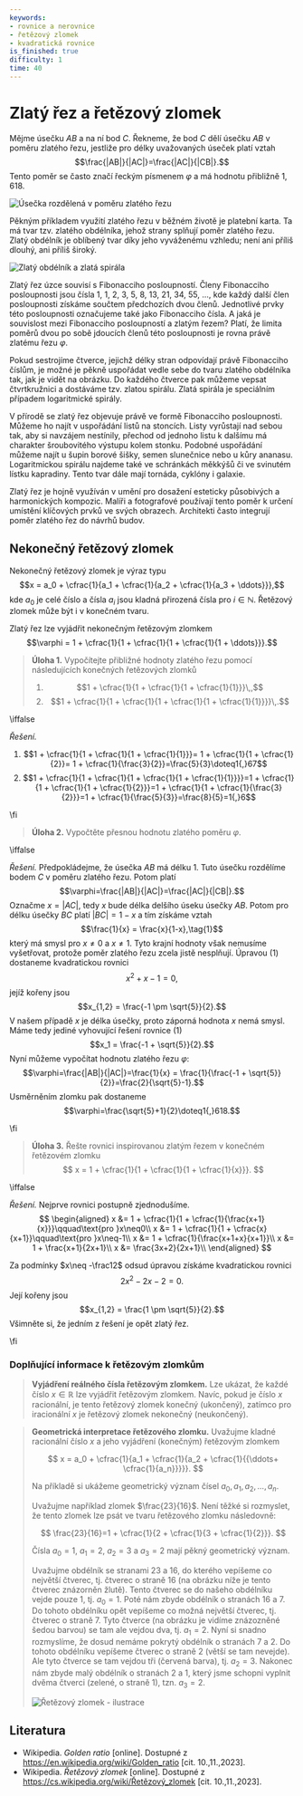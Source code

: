 ```yaml
---
keywords:
- rovnice a nerovnice
- řetězový zlomek
- kvadratická rovnice
is_finished: true
difficulty: 1
time: 40
---
```


# Zlatý řez a řetězový zlomek

Mějme úsečku $AB$ a na ní bod $C$. Řekneme, že bod $C$ dělí úsečku $AB$ v poměru zlatého řezu, 
jestliže pro délky uvažovaných úseček platí vztah
$$\frac{|AB|}{|AC|}=\frac{|AC|}{|CB|}.$$
Tento poměr se často značí řeckým písmenem $\varphi$ a má hodnotu přibližně $1{,}618$. 

![Úsečka rozdělená v poměru zlatého řezu](00027_1.jpg)

Pěkným příkladem využití zlatého řezu v běžném životě je platební karta. Ta má tvar tzv. zlatého 
obdélníka, jehož strany splňují poměr zlatého řezu. Zlatý obdélník je oblíbený tvar díky jeho 
vyváženému vzhledu; není ani příliš dlouhý, ani příliš široký.

![Zlatý obdélník a zlatá spirála](00027_2.jpg)

Zlatý řez úzce souvisí s Fibonacciho posloupností. Členy Fibonacciho posloupnosti jsou čísla 
$1$, $1$, $2$, $3$, $5$, $8$, $13$, $21$, $34$, $55$, ..., kde každý další člen posloupnosti 
získáme součtem předchozích dvou členů. Jednotlivé prvky této posloupnosti označujeme také jako 
Fibonacciho čísla. A jaká je souvislost mezi Fibonacciho posloupností a zlatým řezem? Platí, že 
limita poměrů dvou po sobě jdoucích členů této posloupnosti je rovna právě zlatému řezu $\varphi$.

Pokud sestrojíme čtverce, jejichž délky stran odpovídají právě Fibonacciho číslům, je možné je 
pěkně uspořádat vedle sebe do tvaru zlatého obdélníka tak, jak je vidět na obrázku. Do každého 
čtverce pak můžeme vepsat čtvrtkružnici a dostáváme tzv. zlatou spirálu. Zlatá spirála je 
speciálním případem logaritmické spirály.

V přírodě se zlatý řez objevuje právě ve formě Fibonacciho posloupnosti. Můžeme ho najít v 
uspořádání listů na stoncích. Listy vyrůstají nad sebou tak, aby si navzájem nestínily, přechod od 
jednoho listu k dalšímu má charakter šroubovitého výstupu kolem stonku. Podobné uspořádání můžeme 
najít u šupin borové šišky, semen slunečnice nebo u kůry ananasu. Logaritmickou spirálu najdeme 
také ve schránkách měkkýšů či ve svinutém lístku kapradiny. Tento tvar dále mají tornáda, cyklóny i 
galaxie.

Zlatý řez je hojně využíván v umění pro dosažení esteticky působivých a harmonických kompozic. 
Malíři a fotografové používají tento poměr k určení umístění klíčových prvků ve svých obrazech. 
Architekti často integrují poměr zlatého řez do návrhů budov.

## Nekonečný řetězový zlomek

Nekonečný řetězový zlomek je výraz typu
$$x = a_0 + \cfrac{1}{a_1 + \cfrac{1}{a_2 + \cfrac{1}{a_3 + \ddots}}},$$
kde $a_0$ je celé číslo a čísla $a_i$ jsou kladná přirozená čísla pro $i\in\mathbb{N}$. Řetězový 
zlomek může být i v konečném tvaru.

Zlatý řez lze vyjádřit nekonečným řetězovým zlomkem
$$\varphi = 1 + \cfrac{1}{1 + \cfrac{1}{1 + \cfrac{1}{1 + \ddots}}}.$$

> **Úloha 1.**
> Vypočítejte přibližné hodnoty zlatého řezu pomocí následujících konečných řetězových zlomků
>
> 1. $$1 + \cfrac{1}{1 + \cfrac{1}{1 + \cfrac{1}{1}}}\,,$$
> 2. $$1 + \cfrac{1}{1 + \cfrac{1}{1 + \cfrac{1}{1 + \cfrac{1}{1}}}}\,.$$

\iffalse

*Řešení.* 

1. $$1 + \cfrac{1}{1 + \cfrac{1}{1 + \cfrac{1}{1}}}= 1 + \cfrac{1}{1 + \cfrac{1}{2}}= 1 + \cfrac{1}{\frac{3}{2}}=\frac{5}{3}\doteq1{,}67$$
2. $$1 + \cfrac{1}{1 + \cfrac{1}{1 + \cfrac{1}{1 + \cfrac{1}{1}}}}=1 + \cfrac{1}{1 + \cfrac{1}{1 + \cfrac{1}{2}}}=1 + \cfrac{1}{1 + \cfrac{1}{\frac{3}{2}}}=1 + \cfrac{1}{\frac{5}{3}}=\frac{8}{5}=1{,}6$$

\fi

> **Úloha 2.**
> Vypočtěte přesnou hodnotu zlatého poměru $\varphi$.

\iffalse

*Řešení.* 
Předpokládejme, že úsečka $AB$ má délku $1$. Tuto úsečku rozdělíme bodem $C$ v poměru zlatého řezu. Potom platí
$$\varphi=\frac{|AB|}{|AC|}=\frac{|AC|}{|CB|}.$$
Označme $x=|AC|$, tedy $x$ bude délka delšího úseku úsečky $AB$. Potom pro délku úsečky $BC$ platí $|BC|=1-x$ a tím získáme vztah
$$\frac{1}{x} = \frac{x}{1-x},\tag{1}$$
který má smysl pro $x\neq0 \text{ a } x\neq1$. Tyto krajní hodnoty však nemusíme vyšetřovat, protože poměr zlatého řezu zcela jistě nesplňují.
Úpravou (1) dostaneme kvadratickou rovnici
$$x^2 + x - 1 = 0,$$
jejíž kořeny jsou
$$x_{1,2} = \frac{-1 \pm \sqrt{5}}{2}.$$
V našem případě $x$ je délka úsečky, proto záporná hodnota $x$ nemá smysl. Máme tedy jediné vyhovující řešení rovnice (1)
$$x_1 = \frac{-1 + \sqrt{5}}{2}.$$
Nyní můžeme vypočítat hodnotu zlatého řezu $\varphi$:
$$\varphi=\frac{|AB|}{|AC|}=\frac{1}{x} = \frac{1}{\frac{-1 + \sqrt{5}}{2}}=\frac{2}{\sqrt{5}-1}.$$
Usměrněním zlomku pak dostaneme
$$\varphi=\frac{\sqrt{5}+1}{2}\doteq1{,}618.$$

\fi

> **Úloha 3.**
> Řešte rovnici inspirovanou zlatým řezem v konečném řetězovém zlomku
> $$ x = 1 + \cfrac{1}{1 + \cfrac{1}{1 + \cfrac{1}{x}}}. $$

\iffalse

*Řešení.* Nejprve rovnici postupně zjednodušíme.
$$
\begin{aligned}
x &= 1 + \cfrac{1}{1 + \cfrac{1}{\frac{x+1}{x}}}\qquad\text{pro }x\neq0\\
x &= 1 + \cfrac{1}{1 + \cfrac{x}{x+1}}\qquad\text{pro }x\neq-1\\
x &= 1 + \cfrac{1}{\frac{x+1+x}{x+1}}\\
x &= 1 + \frac{x+1}{2x+1}\\
x &= \frac{3x+2}{2x+1}\\
\end{aligned}
$$


Za podmínky $x\neq -\frac12$ odsud úpravou získáme kvadratickou rovnici 
$$2x^2 - 2x - 2 = 0.$$
Její kořeny jsou
$$x_{1,2} = \frac{1 \pm \sqrt{5}}{2}.$$
Všimněte si, že jedním z řešení je opět zlatý řez.

\fi

### Doplňující informace k řetězovým zlomkům

>**Vyjádření reálného čísla řetězovým zlomkem.** Lze ukázat, že každé číslo $x \in \mathbb{R}$ lze vyjádřit řetězovým zlomkem. Navíc, pokud je číslo $x$ racionální, je tento řetězový zlomek konečný (ukončený), zatímco pro iracionální $x$ je řetězový zlomek nekonečný (neukončený).  

>**Geometrická interpretace řetězového zlomku.** Uvažujme kladné racionální číslo $x$ a jeho vyjádření (konečným) řetězovým zlomkem 
>
>$$
x = a_0 + \cfrac{1}{a_1 + \cfrac{1}{a_2 + \cfrac{1}{{\ddots+ \cfrac{1}{a_n}}}}}.
>$$
>
>Na příkladě si ukážeme geometrický význam čísel $a_0, a_1, a_2, \dots, a_n$. 
>
>Uvažujme například zlomek $\frac{23}{16}$. Není těžké si rozmyslet, že tento zlomek lze psát ve tvaru řetězového zlomku následovně: 
>
>$$
 \frac{23}{16}=1 + \cfrac{1}{2 + \cfrac{1}{3 + \cfrac{1}{2}}}.
>$$
>
>Čísla $a_0=1$, $a_1=2$, $a_2=3$ a $a_3=2$ mají pěkný geometrický význam. 
>
>Uvažujme obdélník se stranami $23$ a $16$, do kterého vepíšeme co největší čtverec, tj. čtverec o straně $16$ (na obrázku níže je tento čtverec znázorněn žlutě). Tento čtverec se do našeho obdélníku vejde pouze 1, tj. $a_0=1$. Poté nám zbyde obdélník o stranách $16$ a $7$. Do tohoto obdélníku opět vepíšeme co možná největší čtverec, tj. čtverec o straně $7$. Tyto čtverce (na obrázku je vidíme znázozněné šedou barvou) se tam ale vejdou dva, tj. $a_1=2$. Nyní si snadno rozmyslíme, že dosud nemáme pokrytý obdélník o stranách $7$ a $2$. Do tohoto obdélníku vepíšeme čtverec o straně $2$ (větší se tam nevejde). Ale tyto čtverce se tam vejdou tři (červená barva), tj. $a_2=3$. Nakonec nám zbyde malý obdélník o stranách $2$ a $1$, který jsme schopni vyplnit dvěma čtverci (zelené, o straně 1), tzn. $a_3=2$. 
>
>![Řetězový zlomek - ilustrace](retez_zlomek.png)
>


## Literatura

* Wikipedia. *Golden ratio* [online]. Dostupné z https://en.wikipedia.org/wiki/Golden_ratio [cit. 10.\,11.\,2023].
* Wikipedia. *Řetězový zlomek* [online]. Dostupné z https://cs.wikipedia.org/wiki/Řetězový_zlomek [cit. 10.\,11.\,2023].
